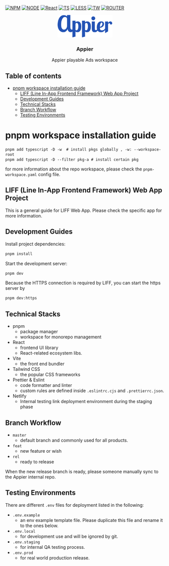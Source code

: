 [![NPM](https://img.shields.io/badge/NPM-ba443f?style=for-the-badge&logo=npm&logoColor=white)](https://www.npmjs.com/)
[![NODE](https://img.shields.io/badge/Node.js-43853D?style=for-the-badge&logo=node.js&logoColor=white)](https://nodejs.org/en/)
[![React](https://img.shields.io/badge/-ReactJs-61DAFB?style=for-the-badge&logo=react&logoColor=white)](https://zh-hant.reactjs.org/)
[![TS](https://img.shields.io/badge/Typescript-4277c0?style=for-the-badge&logo=typescript&logoColor=white)](https://www.typescriptlang.org/)
[![LESS](https://img.shields.io/badge/Less-1d365d?style=for-the-badge&logo=less&logoColor=white)](https://lesscss.org/)
[![TW](https://img.shields.io/badge/Tailwind_CSS-38B2AC?style=for-the-badge&logo=npm&logoColor=white)](https://lesscss.org/)
[![ROUTER](https://img.shields.io/badge/React_Router-CA4245?style=for-the-badge&logo=npm&logoColor=white)](https://lesscss.org/)

<p align="center">
  <a href="https://github.com/jameshsu1125/appier-apps">
    <img src="./logo.png" alt="Logo" width=173 height=72>
  </a>
  <h3 align="center">Appier</h3>
  <p align="center">
    Appier playable Ads workspace
  </p>
</p>

## Table of contents

- [pnpm workspace installation guide](#pnpm-workspace-installation-guide)
  - [LIFF (Line In-App Frontend Framework) Web App Project](#liff-line-in-app-frontend-framework-web-app-project)
  - [Development Guides](#development-guides)
  - [Technical Stacks](#technical-stacks)
  - [Branch Workflow](#branch-workflow)
  - [Testing Environments](#testing-environments)

# pnpm workspace installation guide

```
pnpm add typescript -D -w  # install pkgs globally , -w: --workspace-root
pnpm add typescript -D --filter pkg-a # install certain pkg
```

for more information about the repo workspace, please check the `pnpm-workspace.yaml` config file.

## LIFF (Line In-App Frontend Framework) Web App Project

This is a general guide for LIFF Web App. Please check the specific app for more information.

## Development Guides

Install project dependencies:

```sh
pnpm install
```

Start the development server:

```sh
pnpm dev
```

Because the HTTPS connection is required by LIFF, you can start the https server by

```sh
pnpm dev:https
```

## Technical Stacks

- pnpm
  - package manager
  - workspace for monorepo management
- React
  - frontend UI library
  - React-related ecosystem libs.
- Vite
  - the front end bundler
- Tailwind CSS
  - the popular CSS frameworks
- Prettier & Eslint
  - code formatter and linter
  - custom rules are defined inside `.eslintrc.cjs` and `.prettierrc.json`.
- Netlify
  - Internal testing link deployment environment during the staging phase

## Branch Workflow

- `master`
  - default branch and commonly used for all products.
- `feat`
  - new feature or wish
- `rel`
  - ready to release

When the new release branch is ready, please someone manually sync to the Appier internal repo.

## Testing Environments

There are different `.env` files for deployment listed in the following:

- `.env.example`
  - an env example template file. Please duplicate this file and rename it to the ones below.
- `.env.local`
  - for development use and will be ignored by git.
- `.env.staging`
  - for internal QA testing process.
- `.env.prod`
  - for real world production release.
